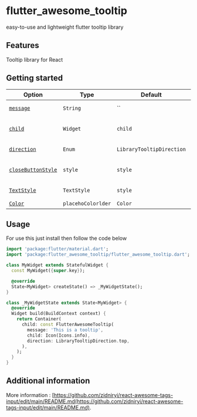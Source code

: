 <!--
This README describes the package. If you publish this package to pub.dev,
this README's contents appear on the landing page for your package.

For information about how to write a good package README, see the guide for
[writing package pages](https://dart.dev/guides/libraries/writing-package-pages).

For general information about developing packages, see the Dart guide for
[creating packages](https://dart.dev/guides/libraries/create-library-packages)
and the Flutter guide for
[developing packages and plugins](https://flutter.dev/developing-packages).
-->

# flutter_awesome_tooltip
easy-to-use and lightweight flutter tooltip library

## Features

Tooltip library for React

## Getting started

Option | Type | Default | Description
--- | --- | --- | ---
|[`message`](#message) | `String` | `` | String text tooltip.|
|[`child`](#child) | `Widget` | `child` | for icon or others child stuff
|[`direction`](#direction) | `Enum` | `LibraryTooltipDirection` | direction for tooltip
|[`closeButtonStyle`](#closeButtonStyle) | `style` | `style` | style for input close x
|[`TextStyle`](#TextStyle) | `TextStyle` | `style` | style for text tooltip
|[`Color`](#Color) | `placehoColorlder` | `Color` | Color Text


## Usage

For use this just install then follow the code below

```dart
import 'package:flutter/material.dart';
import 'package:flutter_awesome_tooltip/flutter_awesome_tooltip.dart';

class MyWidget extends StatefulWidget {
  const MyWidget({super.key});

  @override
  State<MyWidget> createState() => _MyWidgetState();
}

class _MyWidgetState extends State<MyWidget> {
  @override
  Widget build(BuildContext context) {
    return Container(
      child: const FlutterAwesomeTooltip(
        message: 'This is a tooltip',
        child: Icon(Icons.info),
        direction: LibraryTooltipDirection.top,
      ),
    );
  }
}

```

## Additional information

More information : [https://github.com/zidniryi/react-awesome-tags-input/edit/main/README.md(https://github.com/zidniryi/react-awesome-tags-input/edit/main/README.md). 

